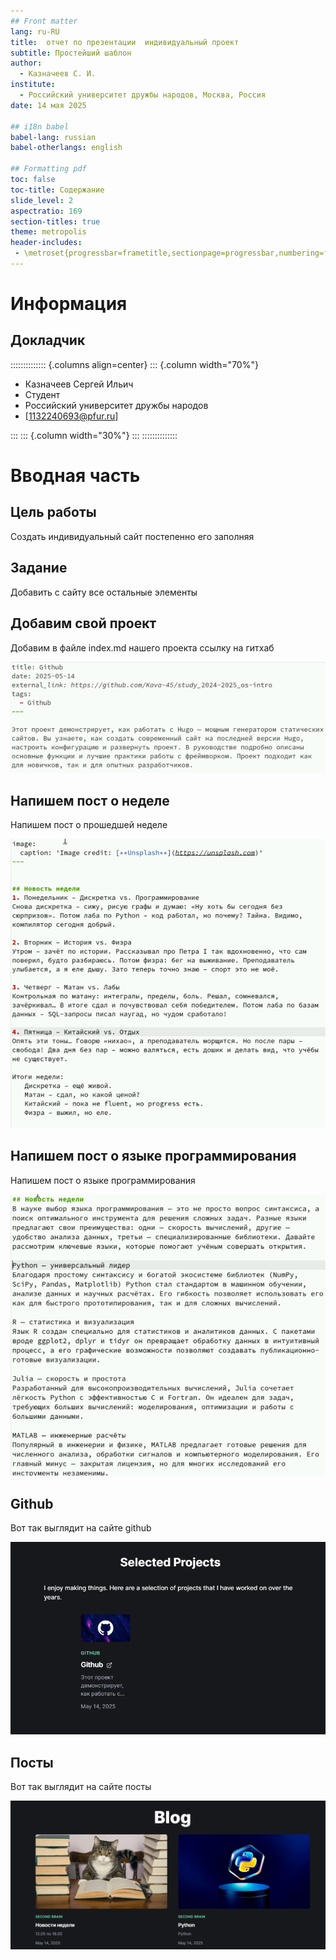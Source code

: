 ```yaml
---
## Front matter
lang: ru-RU
title:  отчет по презентации  индивидуальный проект 
subtitle: Простейший шаблон
author:
  - Казначеев С. И.
institute:
  - Российский университет дружбы народов, Москва, Россия
date: 14 мая 2025

## i18n babel
babel-lang: russian
babel-otherlangs: english

## Formatting pdf
toc: false
toc-title: Содержание
slide_level: 2
aspectratio: 169
section-titles: true
theme: metropolis
header-includes:
 - \metroset{progressbar=frametitle,sectionpage=progressbar,numbering=fraction}
---
```


# Информация

## Докладчик

:::::::::::::: {.columns align=center}
::: {.column width="70%"}

  * Казначеев Сергей Ильич 
  * Студент
  * Российский университет дружбы народов
  * [1132240693@pfur.ru]

:::
::: {.column width="30%"}
:::
::::::::::::::
# Вводная часть

## Цель работы 

Создать индивидуальный сайт постепенно его заполняя 

## Задание 

Добавить с сайту все остальные элементы 


## Добавим свой проект 

Добавим в файле index.md нашего проекта ссылку на гитхаб 

![sc1](./image/1.png)

## Напишем пост о неделе 

Напишем пост о прошедшей неделе 

![sc2](./image/2.png)

## Напишем пост о языке программирования 

Напишем пост о языке программирования 

![sc3](./image/3.png)

## Github

Вот так выглядит на сайте github

![sc4](./image/4.png)

## Посты 

Вот так выглядит на сайте посты

![sc5](./image/5.png)
